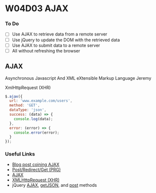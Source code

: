 # W04D03 AJAX

### To Do
- [ ] Use AJAX to retrieve data from a remote server
- [ ] Use jQuery to update the DOM with the retrieved data
- [ ] Use AJAX to submit data to a remote server
- [ ] All without refreshing the browser

## AJAX

Asynchronous Javascript And XML
eXtensible Markup Language
<name>Jeremy</name>

XmlHttpRequest (XHR)

```js
$.ajax({
  url: 'www.example.com/users',
  method: 'GET',
  dataType: 'json',
  success: (data) => {
    console.log(data);
  },
  error: (error) => {
    console.error(error);
  }
});
```

























### Useful Links
* [Blog post coining AJAX](https://web.archive.org/web/20160305044414/http://adaptivepath.org/ideas/ajax-new-approach-web-applications/)
* [Post/Redirect/Get (PRG)](https://en.wikipedia.org/wiki/Post/Redirect/Get)
* [AJAX](https://en.wikipedia.org/wiki/Ajax_(programming))
* [XMLHttpRequest (XHR)](https://developer.mozilla.org/en-US/docs/Web/API/XMLHttpRequest)
* jQuery [AJAX](http://api.jquery.com/jquery.ajax/), [getJSON](https://api.jquery.com/jquery.getjson/), and [post](https://api.jquery.com/jquery.post/) methods
